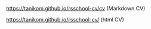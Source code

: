 https://tanikom.github.io/rsschool-cv/cv (Markdown CV)

https://tanikom.github.io/rsschool-cv/   (html CV) 

